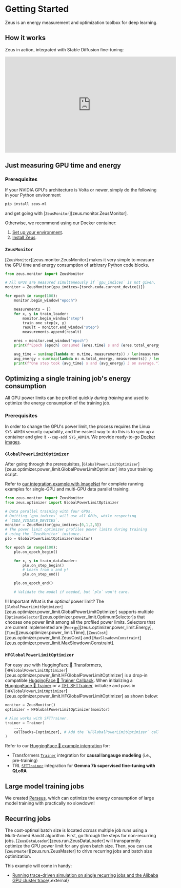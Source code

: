 # Getting Started

Zeus is an energy measurement and optimization toolbox for deep learning.

## How it works

Zeus in action, integrated with Stable Diffusion fine-tuning:
<iframe width="560" height="315" src="https://www.youtube.com/embed/MzlF5XNRSJY" title="YouTube video player" frameborder="0" allow="accelerometer; autoplay; clipboard-write; encrypted-media; gyroscope; picture-in-picture; web-share" allowfullscreen></iframe>


## Just measuring GPU time and energy

### Prerequisites

If your NVIDIA GPU's architecture is Volta or newer, simply do the following in your Python environment
```sh
pip install zeus-ml
```
and get going with [`ZeusMonitor`][zeus.monitor.ZeusMonitor].

Otherwise, we recommend using our Docker container:

1. [Set up your environment](environment.md).
2. [Install Zeus](installing.md).

### `ZeusMonitor`

[`ZeusMonitor`][zeus.monitor.ZeusMonitor] makes it very simple to measure the GPU time and energy consumption of arbitrary Python code blocks.

```python
from zeus.monitor import ZeusMonitor

# All GPUs are measured simultaneously if `gpu_indices` is not given.
monitor = ZeusMonitor(gpu_indices=[torch.cuda.current_device()])

for epoch in range(100):
    monitor.begin_window("epoch")

    measurements = []
    for x, y in train_loader:
        monitor.begin_window("step")
        train_one_step(x, y)
        result = monitor.end_window("step")
        measurements.append(result)

    eres = monitor.end_window("epoch")
    print(f"Epoch {epoch} consumed {eres.time} s and {eres.total_energy} J.")

    avg_time = sum(map(lambda m: m.time, measurements)) / len(measurements)
    avg_energy = sum(map(lambda m: m.total_energy, measurements)) / len(measurements)
    print(f"One step took {avg_time} s and {avg_energy} J on average.")
```


## Optimizing a single training job's energy consumption

All GPU power limits can be profiled quickly *during training* and used to optimize the energy consumption of the training job.

### Prerequisites

In order to change the GPU's power limit, the process requires the Linux `SYS_ADMIN` security capability, and the easiest way to do this is to spin up a container and give it `--cap-add SYS_ADMIN`.
We provide ready-to-go [Docker images](environment.md).


### `GlobalPowerLimitOptimizer`

After going through the prerequisites, [`GlobalPowerLimitOptimizer`][zeus.optimizer.power_limit.GlobalPowerLimitOptimizer] into your training script.

Refer to
[our integration example with ImageNet](https://github.com/ml-energy/zeus/tree/master/examples/imagenet/)
for complete running examples for single-GPU and multi-GPU data parallel training.

```python
from zeus.monitor import ZeusMonitor
from zeus.optimizer import GlobalPowerLimitOptimizer

# Data parallel training with four GPUs.
# Omitting `gpu_indices` will use all GPUs, while respecting
# `CUDA_VISIBLE_DEVICES`.
monitor = ZeusMonitor(gpu_indices=[0,1,2,3])
# The power limit optimizer profiles power limits during training
# using the `ZeusMonitor` instance.
plo = GlobalPowerLimitOptimizer(monitor)

for epoch in range(100):
    plo.on_epoch_begin()

    for x, y in train_dataloader:
        plo.on_step_begin()
        # Learn from x and y!
        plo.on_step_end()

    plo.on_epoch_end()

    # Validate the model if needed, but `plo` won't care.
```

!!! Important
    What is the *optimal* power limit?
    The [`GlobalPowerLimitOptimizer`][zeus.optimizer.power_limit.GlobalPowerLimitOptimizer] supports multiple [`OptimumSelector`][zeus.optimizer.power_limit.OptimumSelector]s that chooses one power limit among all the profiled power limits.
    Selectors that are current implemented are [`Energy`][zeus.optimizer.power_limit.Energy], [`Time`][zeus.optimizer.power_limit.Time], [`ZeusCost`][zeus.optimizer.power_limit.ZeusCost] and [`MaxSlowdownConstraint`][zeus.optimizer.power_limit.MaxSlowdownConstraint].

### `HFGlobalPowerLimitOptimizer`
For easy use with [HuggingFace 🤗 Transformers](https://huggingface.co/docs/transformers/en/index), [`HFGlobalPowerLimitOptimizer`][zeus.optimizer.power_limit.HFGlobalPowerLimitOptimizer] is a drop-in compatible [HuggingFace 🤗 Trainer Callback](https://huggingface.co/docs/transformers/en/main_classes/callback). When initializing a [HuggingFace 🤗 Trainer](https://huggingface.co/docs/transformers/main_classes/trainer) or a [TFL SFTTrainer](https://huggingface.co/docs/trl/main/en/sft_trainer), initialize and pass in [`HFGlobalPowerLimitOptimizer`][zeus.optimizer.power_limit.HFGlobalPowerLimitOptimizer] as shown below:

```python
monitor = ZeusMonitor()
optimizer = HFGlobalPowerLimitOptimizer(monitor)

# Also works with SFTTrainer.
trainer = Trainer(
    ...,
    callbacks=[optimizer], # Add the `HFGlobalPowerLimitOptimizer` callback
)
```
Refer to our [HuggingFace 🤗 example integration](https://github.com/ml-energy/zeus/tree/master/examples/huggingface/) for:

- Transformers [`Trainer`](https://huggingface.co/docs/transformers/main_classes/trainer) integration for **causal langauge modeling** (i.e., pre-training)
- TRL [`SFTTrainer`](https://huggingface.co/docs/trl/main/en/sft_trainer) integration for **Gemma 7b supervised fine-tuning with QLoRA**

## Large model training jobs

We created [Perseus](../perseus/index.md), which can optimize the energy consumption of large model training with practically no slowdown!

## Recurring jobs

The cost-optimal batch size is located *across* multiple job runs using a Multi-Armed Bandit algorithm.
First, go through the steps for non-recurring jobs. 
[`ZeusDataLoader`][zeus.run.ZeusDataLoader] will transparently optimize the GPU power limit for any given batch size.
Then, you can use [`ZeusMaster`][zeus.run.ZeusMaster] to drive recurring jobs and batch size optimization.

This example will come in handy:

- [Running trace-driven simulation on single recurring jobs and the Alibaba GPU cluster trace](https://github.com/ml-energy/zeus/tree/master/examples/trace_driven){.external}
